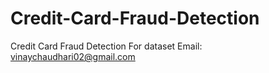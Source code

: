 # Credit-Card-Fraud-Detection
Credit Card Fraud Detection
For dataset Email: vinaychaudhari02@gmail.com
